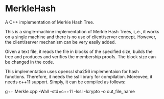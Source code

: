 # MerkleHash
A C++ implementation of Merkle Hash Tree.

This is a single-machine implementation of Merkle Hash Trees, i,.e., it works on a single machine and there is no use of client/server concept. However, the client/server mechanism can be very easily added. 

Given a text file, it reads the file in blocks of the specified size, builds the tree and produces and verifies the membership proofs. The block size can be changed in the code.

This implementation uses openssl sha256 implementaion for hash functions. Therefore, it needs the ssl library for compilation. Moreovee, it needs c++11 support. Simply, it can be compiled as follows:

g++ Merkle.cpp -Wall -std=c++11 -lssl -lcrypto -o out_file_name

